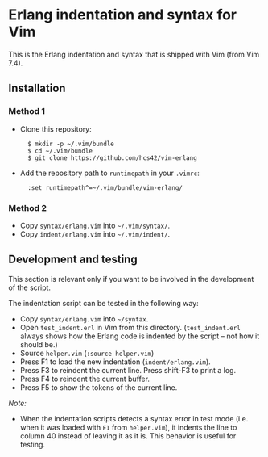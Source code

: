 # Erlang indentation and syntax for Vim

This is the Erlang indentation and syntax that is shipped with Vim (from Vim 7.4).

## Installation

### Method 1

- Clone this repository:

        $ mkdir -p ~/.vim/bundle
        $ cd ~/.vim/bundle
        $ git clone https://github.com/hcs42/vim-erlang

- Add the repository path to `runtimepath` in your `.vimrc`:

        :set runtimepath^=~/.vim/bundle/vim-erlang/

### Method 2

- Copy `syntax/erlang.vim` into `~/.vim/syntax/`.
- Copy `indent/erlang.vim` into `~/.vim/indent/`.

## Development and testing

This section is relevant only if you want to be involved in the development of
the script.

The indentation script can be tested in the following way:

- Copy `syntax/erlang.vim` into `~/syntax`.
- Open `test_indent.erl` in Vim from this directory. (`test_indent.erl` always
  shows how the Erlang code is indented by the script – not how it should be.)
- Source `helper.vim` (`:source helper.vim`)
- Press F1 to load the new indentation (`indent/erlang.vim`).
- Press F3 to reindent the current line. Press shift-F3 to print a log.
- Press F4 to reindent the current buffer.
- Press F5 to show the tokens of the current line.

*Note:*

- When the indentation scripts detects a syntax error in test mode (i.e. when it
  was loaded with `F1` from `helper.vim`), it indents the line to column 40
  instead of leaving it as it is. This behavior is useful for testing.
